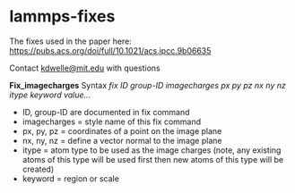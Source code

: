 # lammps-fixes

The fixes used in the paper here: https://pubs.acs.org/doi/full/10.1021/acs.jpcc.9b06635

Contact kdwelle@mit.edu with questions

**Fix_imagecharges**
Syntax
_fix ID group-ID imagecharges px py pz nx ny nz itype keyword value..._

* ID, group-ID are documented in fix command
* imagecharges = style name of this fix command
* px, py, pz = coordinates of a point on the image plane
* nx, ny, nz = define a vector normal to the image plane
* itype = atom type to be used as the image charges (note, any existing atoms of this type will be used first then new atoms of this type will be created)
* keyword = region or scale


